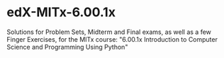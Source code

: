 # edX-MITx-6.00.1x
Solutions for Problem Sets, Midterm and Final exams, as well as a few Finger Exercises, for the MITx course:
"6.00.1x Introduction to Computer Science and Programming Using Python"

